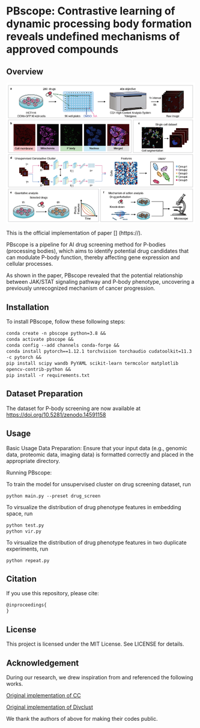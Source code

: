 # PBscope: Contrastive learning of dynamic processing body formation reveals undefined mechanisms of approved compounds

## Overview
![Framework of PBscope](https://github.com/todhc22skjicea/PB-scope/blob/main/PBscope/asset/PBscope.png)

This is the official implementation of paper []
(https://).


PBscope is a pipeline for AI drug screening method for P-bodies (processing bodies), which aims to identify potential drug candidates that can modulate P-body function, thereby affecting gene expression and cellular processes.

As shown in the paper, PBscope revealed that the potential relationship between JAK/STAT signaling pathway and P-body phenotype, uncovering a previously unrecognized mechanism of cancer progression.


## Installation
To install PBscope, follow these following steps:

```
conda create -n pbscope python=3.8 &&
conda activate pbscope &&
conda config --add channels conda-forge &&
conda install pytorch==1.12.1 torchvision torchaudio cudatoolkit=11.3 -c pytorch &&
pip install scipy wandb PyYAML scikit-learn termcolor matplotlib opencv-contrib-python &&
pip install -r requirements.txt
```

## Dataset Preparation
The dataset for P-body screening are now available at https://doi.org/10.5281/zenodo.14591158

## Usage

Basic Usage
Data Preparation:
Ensure that your input data (e.g., genomic data, proteomic data, imaging data) is formatted correctly and placed in the appropriate directory.

Running PBscope:

To train the model for unsupervised cluster on drug screening dataset, run
```
python main.py --preset drug_screen
```
To virsualize the distribution of drug phenotype features in embedding space, run
```
python test.py
python vir.py
```
To virsualize the distribution of drug phenotype features in two duplicate experiments, run
```
python repeat.py
```

## Citation
If you use this repository, please cite:
```
@inproceedings{
}
```

## License

This project is licensed under the MIT License. See LICENSE for details.

## Acknowledgement

During our research, we drew inspiration from and referenced the following works. 

[Original implementation of CC](https://github.com/Yunfan-Li/Contrastive-Clustering)

[Original implementation of Divclust](https://github.com/ManiadisG/DivClust)

We thank the authors of above for making their codes public.
